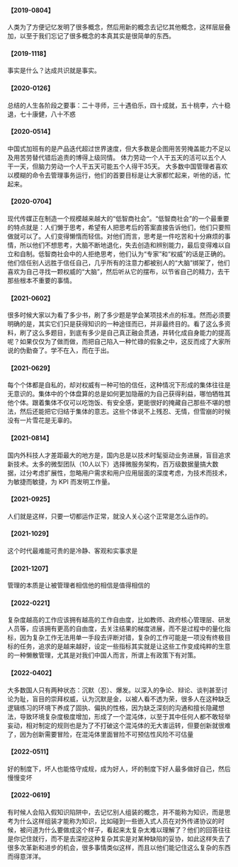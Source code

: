 <!-- 1662015701082 -->
<!-- 碎碎念 -->
<!-- 碎碎念 的前言 -->
<!--  -->
<!-- Think -->
#### 【2019-0804】
人类为了方便记忆发明了很多概念，然后用新的概念去记忆其他概念，这样层层叠加，以至于我们忘记了很多概念的本真其实是很简单的东西。
#### 【2019-1118】
事实是什么？达成共识就是事实。
#### 【2020-0126】
总结的人生各阶段之要事：二十寻师，三十遇伯乐，四十成就，五十桃李，六十稳退，七十康健，八十不惑 
#### 【2020-0514】
中国式加班有的是产品迭代超过世界速度，但大多数是企图用苦劳掩盖能力不足以及用苦劳替代错后追责的博得上级同情。
体力劳动一个人干五天的活可以五个人干一天，但脑力劳动一个人干五天可能五个人得干35天。
大多数中国管理者喜欢以模糊的命令去管理事务运行，他们的首要目标是让大家都忙起来，听他的话，忙起来。
#### 【2020-0704】
现代传媒正在制造一个规模越来越大的“低智商社会”。“低智商社会”的一个最重要的特点就是：人们懒于思考，希望有人把思考后的答案直接告诉他们，他们只要照做就可以了。人们变得懒惰而轻信。对他们而言，思考是一件吃苦和十分麻烦的事情，所以他们不想思考，大脑不断地退化，失去创造和辨别能力，最后变得难以自立和自制。​​
低智商社会中的人拒绝思考，他们认为“专家”和“权威”的话是正确的。他们信任别人远胜于信任自己，几乎所有的注意力都被别人的“大脑”绑架了，他们喜欢为自己寻找一颗权威的“大脑”，然后听从它的摆布，以节省自己的精力，去干那些根本不重要的事情。
#### 【2021-0602】
很多时候大家以为看了多少书，刷了多少题是学会某项技术点的标准。然而必须要明确的是，其实它们只是获得知识的一种途径而已，并非最终目的。看了这么多资料，刷了这么多题目，到底有多少是自己真正融会贯通，并转化成自身能力的提高呢？如果仅仅为了做而做，而把自己陷入一种忙碌的假象之中，这反而成了大家所说的伪勤奋了。学不在入，而在于出。
#### 【2021-0629】
每个个体都是自私的，却对权威有一种可怕的信任，这种情况下形成的集体往往是无意识的。集体中的个体盘算的总是如何更加隐蔽的为自己获得利益，哪怕牺牲其他个体。跟着集体不仅可以吃饱饭、有安全感，更能很好的掩藏自己那些不堪的想法，然后还能把它归结于集体的意志。这些个体说不上残忍、无情，但雪崩的时候没有一片雪花是无辜的。
#### 【2021-0814】
国内外科技人才差距最大的地方是，国内总是以技术时髦驱动业务进展，盲目追求新技术。太多的微型团队（10人以下）选择微服务架构，百万级数据量搞大数据，过分考虑扩展性，忽略用户需求和用户应用层面的深度考虑，为技术而技术，为敏捷而敏捷，为 KPI 而发明工作量。
#### 【2021-0925】
人们就是这样，只要一切都运作正常，就没人关心这个正常是怎么运作的。
#### 【2021-1029】
这个时代最难能可贵的是冷静、客观和实事求是
#### 【2021-1207】
管理的本质是让被管理者相信他的相信是值得相信的
#### 【2022-0221】
复杂度越高的工作应该拥有越高的工作自由度，比如教师、政府核心管理层、研发人员等，应该拥有更高的自由度，去关注结果的梯度进展，而不是过程中的量化指标，因为复杂工作无法用单一手段去评断对错，复杂的工作可能是一项没有终极目标的任务，追求的是越来越好，设定一些指标其实就是让这些工作变成纯粹的生意的一种懒散管理，尤其是对我们中国人而言，所谓上有政策下有对策。
#### 【2022-0402】
大多数国人只有两种状态：沉默（忍）、爆发。以深入的争论、辩论、谈判甚至讨论为耻，盲目的崇拜权威，认为沉默是金，以被人看不透为荣，很多人在这种缺乏逻辑练习的环境下养成了固执、偏执的性格，因为缺乏深刻的沟通和擅长隐藏想法，导致环境复杂度极度增加，形成了一个混沌体，以至于其中任何人都不敢轻举妄动，相对制定的规则也是为了不打破这个混沌体的无大害运转，但要创新就很难了，因为创新需要冒险，在混沌体里面冒险不可预估性风险不可估量
#### 【2022-0511】
好的制度下，坏人也能恪守成规，成为好人，坏的制度下好人最多做好自己，然后慢慢变坏
#### 【2022-0619】
有时候人会陷入假知识陷阱中，去记忆别人组装的概念，并不能称为知识，而是思考为什么这样组装才能称为知识，比如碰到一些嵌入式人员在对外传递协议的时候，被问道为什么要做成这个样子，看起来太复杂太难以理解了？他们的回答往往是你记住就行，而不是去深挖这种复杂其实是对某种缺陷的妥协，如此这样失去了很多次革新和进步的机会，很多事情类似这样，而且以他们能记住这么复杂的东西而得意洋洋。